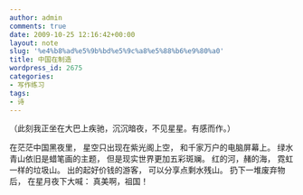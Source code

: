 ```yaml
---
author: admin
comments: true
date: 2009-10-25 12:16:42+00:00
layout: note
slug: '%e4%b8%ad%e5%9b%bd%e5%9c%a8%e5%88%b6%e9%80%a0'
title: 中国在制造
wordpress_id: 2675
categories:
- 写作练习
tags:
- 诗
---
```


（此刻我正坐在大巴上疾驰，沉沉暗夜，不见星星。有感而作。）

在茫茫中国黑夜里，
星空只出现在紫光阁上空，
和千家万户的电脑屏幕上。
绿水青山依旧是蜡笔画的主题，
但是现实世界更加五彩斑斓。
红的河，赭的海，
 霓虹一样的垃圾山。
出的起好价钱的游客，
可以分享点剩水残山。
扔下一堆废弃物后，
在星月夜下大喊：
真美啊，祖国！
